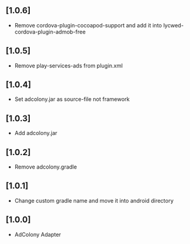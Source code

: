 ## [1.0.6]
- Remove cordova-plugin-cocoapod-support and add it into lycwed-cordova-plugin-admob-free

## [1.0.5]
- Remove play-services-ads from plugin.xml

## [1.0.4]
- Set adcolony.jar as source-file not framework

## [1.0.3]
- Add adcolony.jar

## [1.0.2]
- Remove adcolony.gradle

## [1.0.1]
- Change custom gradle name and move it into android directory

## [1.0.0]
- AdColony Adapter